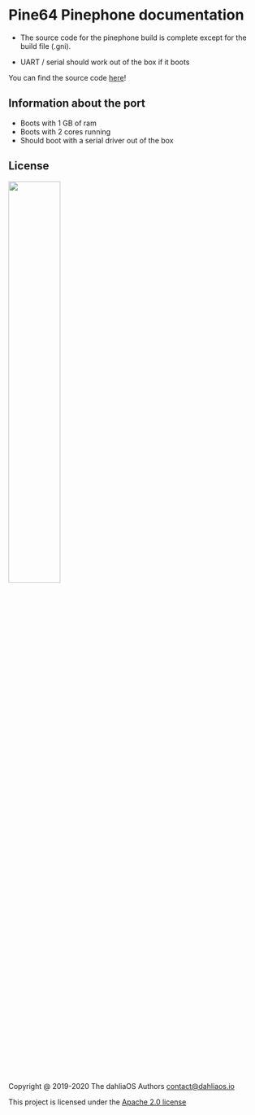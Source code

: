 # Pine64 Pinephone documentation

* The source code for the pinephone build is complete except for the build file (.gni). 

* UART / serial should work out of the box if it boots

You can find the source code [here](https://github.com/dahlia-os/fuchsia-pine64-pinephone)!

## Information about the port

* Boots with 1 GB of ram
* Boots with 2 cores running
* Should boot with a serial driver out of the box

## License

<p align="left">
  <img width="45%" src="https://github.com/dahlia-os/brand/blob/master/Logo%20SVGs/dahliaOS%20logo%20with%20text%20(drop%20shadow).svg"
</p>

Copyright @ 2019-2020 The dahliaOS Authors contact@dahliaos.io

This project is licensed under the [Apache 2.0 license](https://github.com/dahlia-os/documentation/blob/master/LICENSE)
